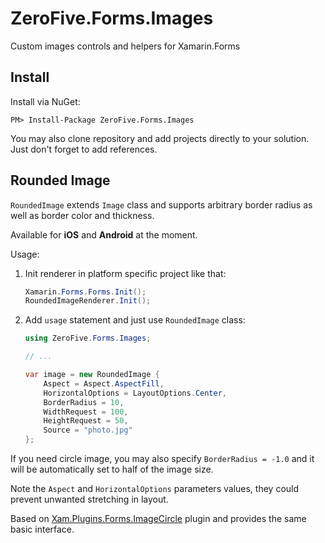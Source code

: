 ZeroFive.Forms.Images
=====================

Custom images controls and helpers for Xamarin.Forms

Install
-------

Install via NuGet:

```
PM> Install-Package ZeroFive.Forms.Images
```

You may also clone repository and add projects directly to your solution. Just don't forget to add references.

Rounded Image
-------------

`RoundedImage` extends `Image` class and supports arbitrary border radius as well as border color and thickness.

Available for **iOS** and **Android** at the moment.

Usage:

1. Init renderer in platform specific project like that:

    ```csharp
    Xamarin.Forms.Forms.Init();
    RoundedImageRenderer.Init();
    ```

2. Add `usage` statement and just use `RoundedImage` class:

    ```csharp
    using ZeroFive.Forms.Images;

    // ...

    var image = new RoundedImage {
        Aspect = Aspect.AspectFill,
        HorizontalOptions = LayoutOptions.Center,
        BorderRadius = 10,
        WidthRequest = 100,
        HeightRequest = 50,
        Source = "photo.jpg"
    };
    ```

If you need circle image, you may also specify `BorderRadius = -1.0` and it will be automatically set to half of the image size.

Note the `Aspect` and `HorizontalOptions` parameters values, they could prevent unwanted stretching in layout.

Based on [Xam.Plugins.Forms.ImageCircle](https://github.com/jamesmontemagno/Xamarin.Plugins/tree/master/ImageCircle) plugin and provides the same basic interface.
